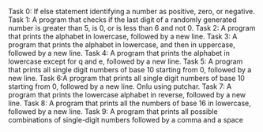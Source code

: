 Task 0: If else statement identifying a number as positive, zero, or negative.
Task 1: A program that checks if the last digit of a randomly generated number is greater than 5, is 0, or is less than 6 and not 0.
Task 2: A program that prints the alphabet in lowercase, followed by a new line.
Task 3: A program that prints the alphabet in lowercase, and then in uppercase, followed by a new line.
Task 4: A program that prints the alphabet in lowercase except for q and e, followed by a new line.
Task 5: A program that prints all single digit numbers of base 10 starting from 0, followed by a new line.
Task 6:A program that prints all single digit numbers of base 10 starting from 0, followed by a new line. Onlu using putchar.
Task 7: A program that prints the lowercase alphabet in reverse, followed by a new line.
Task 8: A program that prints all the numbers of base 16 in lowercase, followed by a new line.
Task 9: A program that prints all possible combinations of single-digit numbers followed by a comma and a space

